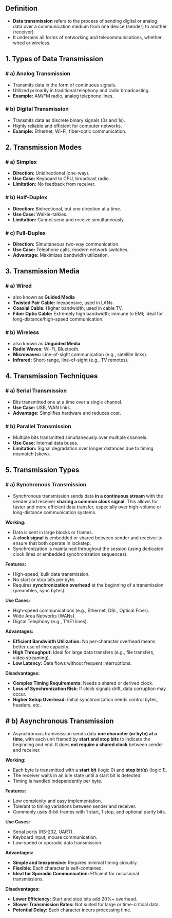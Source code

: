 ## **Definition**

- **Data transmission** refers to the process of sending digital or analog data over a communication medium from one device (sender) to another (receiver).
- It underpins all forms of networking and telecommunications, whether wired or wireless.

## **1. **Types of Data Transmission****

### # a) **Analog Transmission**

- Transmits data in the form of continuous signals.
- Utilized primarily in traditional telephony and radio broadcasting.
- **Example:** AM/FM radio, analog telephone lines.

### # b) **Digital Transmission**

- Transmits data as discrete binary signals (0s and 1s).
- Highly reliable and efficient for computer networks.
- **Example:** Ethernet, Wi-Fi, fiber-optic communication.

## 2. **Transmission Modes**

### # a) **Simplex**

- **Direction:** Unidirectional (one-way).
- **Use Case:** Keyboard to CPU, broadcast radio.
- **Limitation:** No feedback from receiver.

### # b) **Half-Duplex**

- **Direction:** Bidirectional, but one direction at a time.
- **Use Case:** Walkie-talkies.
- **Limitation:** Cannot send and receive simultaneously.

### # c) **Full-Duplex**

- **Direction:** Simultaneous two-way communication.
- **Use Case:** Telephone calls, modern network switches.
- **Advantage:** Maximizes bandwidth utilization.

## 3. **Transmission Media**

### # a) **Wired**

- also known as **Guided Media**
- **Twisted Pair Cable:** Inexpensive, used in LANs.
- **Coaxial Cable:** Higher bandwidth; used in cable TV.
- **Fiber Optic Cable:** Extremely high bandwidth; immune to EMI; ideal for long-distance/high-speed communication.

### # b) **Wireless**

- also known as **Unguided Media**
- **Radio Waves:** Wi-Fi, Bluetooth.
- **Microwaves:** Line-of-sight communication (e.g., satellite links).
- **Infrared:** Short-range, line-of-sight (e.g., TV remotes).

## 4. **Transmission Techniques**

### # a) **Serial Transmission**

- Bits transmitted one at a time over a single channel.
- **Use Case:** USB, WAN links.
- **Advantage:** Simplifies hardware and reduces cost.

### # b) **Parallel Transmission**

- Multiple bits transmitted simultaneously over multiple channels.
- **Use Case:** Internal data buses.
- **Limitation:** Signal degradation over longer distances due to timing mismatch (skew).

## 5. **Transmission Types**

### # **a) Synchronous Transmission**

- Synchronous transmission sends data **in a continuous stream** with the sender and receiver **sharing a common clock signal**. This allows for faster and more efficient data transfer, especially over high-volume or long-distance communication systems.

 **Working:**

- Data is sent in large blocks or frames.
- A **clock signal** is embedded or shared between sender and receiver to ensure that both operate in lockstep.
- Synchronization is maintained throughout the session (using dedicated clock lines or embedded synchronization sequences).

**Features:**

- High-speed, bulk data transmission.
- No start or stop bits per byte.
- Requires **synchronization overhead** at the beginning of a transmission (preambles, sync bytes).

**Use Cases:**

- High-speed communications (e.g., Ethernet, DSL, Optical Fiber).
- Wide Area Networks (WANs).
- Digital Telephony (e.g., T1/E1 lines).

**Advantages:**

- **Efficient Bandwidth Utilization:** No per-character overhead means better use of line capacity.
- **High Throughput:** Ideal for large data transfers (e.g., file transfers, video streaming).
- **Low Latency:** Data flows without frequent interruptions.

**Disadvantages:**

- **Complex Timing Requirements:** Needs a shared or derived clock.
- **Loss of Synchronization Risk:** If clock signals drift, data corruption may occur.
- **Higher Setup Overhead:** Initial synchronization needs control bytes, headers, etc.

## # **b) Asynchronous Transmission**

- Asynchronous transmission sends data **one character (or byte) at a time**, with each unit framed by **start and stop bits** to indicate the beginning and end. It does **not require a shared clock** between sender and receiver.

**Working:**

- Each byte is transmitted with a **start bit** (logic 0) and **stop bit(s)** (logic 1).
- The receiver waits in an idle state until a start bit is detected.
- Timing is handled independently per byte.

**Features:**

- Low complexity and easy implementation.
- Tolerant to timing variations between sender and receiver.
- Commonly uses 8-bit frames with 1 start, 1 stop, and optional parity bits.

**Use Cases:**

- Serial ports (RS-232, UART).
- Keyboard input, mouse communication.
- Low-speed or sporadic data transmission.

**Advantages:**

- **Simple and Inexpensive:** Requires minimal timing circuitry.
- **Flexible:** Each character is self-contained.
- **Ideal for Sporadic Communication:** Efficient for occasional transmissions.

**Disadvantages:**

- **Lower Efficiency:** Start and stop bits add 20%+ overhead.
- **Slower Transmission Rates:** Not suited for large or time-critical data.
- **Potential Delay:** Each character incurs processing time.